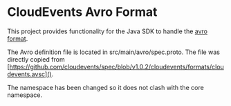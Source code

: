# CloudEvents Avro Format

This project provides functionality for the Java SDK to handle the
[avro format](https://github.com/cloudevents/spec/blob/v1.0.2/cloudevents/formats/avro-format.md).

The Avro definition file is located in src/main/avro/spec.proto. The file was directly
copied from [https://github.com/cloudevents/spec/blob/v1.0.2/cloudevents/formats/cloudevents.avsc]().

The namespace has been changed so it does not clash  with the core namespace.
